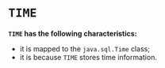 # `TIME`
**`TIME` has the following characteristics:**
- it is mapped to the `java.sql.Time` class;
- it is because `TIME` stores time information.